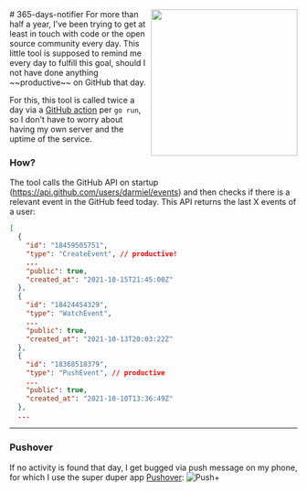 <img align="right" float="right" src="https://user-images.githubusercontent.com/71837281/137635977-f1505666-13f8-4897-8e7a-0f2461b49dae.png" height="256px" width="256px">
# 365-days-notifier
For more than half a year, I've been trying to get at least in touch with code or the open source community every day. 
This little tool is supposed to remind me every day to fulfill this goal, should I not have done anything ~~productive~~ on GitHub that day.

For this, this tool is called twice a day via a [GitHub action](https://github.com/darmiel/365-days-notifier/blob/master/.github/workflows/check.yaml) per `go run`, 
so I don't have to worry about having my own server and the uptime of the service.

### How?
The tool calls the GitHub API on startup (https://api.github.com/users/darmiel/events) and then checks if there is a relevant event in the GitHub feed today.
This API returns the last X events of a user:
```json
[
  {
    "id": "18459505751",
    "type": "CreateEvent", // productive!
    ...
    "public": true,
    "created_at": "2021-10-15T21:45:00Z"
  },
  {
    "id": "18424454329",
    "type": "WatchEvent",
    ...
    "public": true,
    "created_at": "2021-10-13T20:03:22Z"
  },
  {
    "id": "18368518379",
    "type": "PushEvent", // productive
    ...
    "public": true,
    "created_at": "2021-10-10T13:36:49Z"
  },
  ...
```

---

### Pushover
If no activity is found that day, I get bugged via push message on my phone, for which I use the super duper app [Pushover](https://pushover.net/):
![Push+](https://user-images.githubusercontent.com/71837281/137634896-52366845-b7ff-461a-8d96-ec2b54481269.jpg)

